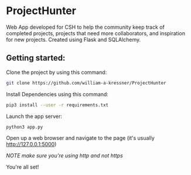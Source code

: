# ProjectHunter

Web App developed for CSH to help the community keep track of completed projects, projects that need more collaborators, and
inspiration for new projects. Created using Flask and SQLAlchemy.

## Getting started:

Clone the project by using this command:

```bash
git clone https://github.com/william-a-kressner/ProjectHunter
```

Install Dependencies using this command:

```bash
pip3 install --user -r requirements.txt
```

Launch the app server:

```bash
python3 app.py
```

Open up a web browser and navigate to the page (it's usually http://127.0.0.1:5000)

*NOTE make sure you're using http and not https*

You're all set! 
